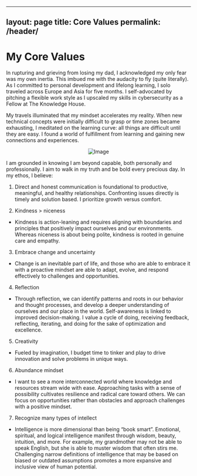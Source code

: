 
---
layout: page
title: Core Values
permalink: /header/
---

<h1 align="left">My Core Values</h1> 

 


In rupturing and grieving from losing my dad, I acknowledged my only fear was my own inertia. This imbued me with the audacity to fly (quite literally). As I committed to personal development and lifelong learning, I solo traveled across Europe and Asia for five months. I self-advocated by pitching a flexible work style as I upscaled my skills in cybersecurity as a Fellow at The Knowledge House. 

My travels illuminated that my mindset accelerates my reality. When new technical concepts were initially difficult to grasp or time zones became exhausting, I meditated on the learning curve: all things are difficult until they are easy. I found a world of fulfillment from learning and gaining new connections and experiences. 

<p align="center">
  <img src="https://github.com/nancyuddin/nancyuddin/assets/119987538/0d43cffb-90ba-4105-b665-ea6a3c2e52a3" alt="Image">
</p>


I am grounded in knowing I am beyond capable, both personally and professionally. I aim to walk in my truth and be bold every precious day. In my ethos, I believe:


1. Direct and honest communication is foundational to productive, meaningful, and healthy relationships. Confronting issues directly is timely and solution based. I prioritize growth versus comfort. 

2. Kindness > niceness 
- Kindness is action-leaning and requires aligning with boundaries and principles that positively impact ourselves and our environments. Whereas niceness is about being polite, kindness is rooted in genuine care and empathy.
3. Embrace change and uncertainty 
- Change is an inevitable part of life, and those who are able to embrace it with a proactive mindset are able to adapt, evolve, and respond effectively to challenges and opportunities.
4. Reflection 
 - Through reflection, we can identify patterns and roots in our behavior and thought processes, and develop a deeper understanding of ourselves and our place in the world. Self-awareness is linked to improved decision-making. I value a cycle of doing, receiving feedback, reflecting, iterating, and doing for the sake of optimization and excellence. 
5. Creativity
 - Fueled by imagination, I budget time to tinker and play to drive innovation and solve problems in unique ways.
6. Abundance mindset
- I want to see a more interconnected world where knowledge and resources stream wide with ease. Approaching tasks with a sense of possibility cultivates resilience and radical care toward others. We can focus on opportunities rather than obstacles and approach challenges with a positive mindset. 
7. Recognize many types of intellect 
- Intelligence is more dimensional than being “book smart”. Emotional, spiritual, and logical intelligence manifest through wisdom, beauty, intuition, and more. For example, my grandmother may not be able to speak English, but she is able to muster wisdom that often stirs me. Challenging narrow definitions of intelligence that may be based on biased or outdated assumptions promotes a more expansive and inclusive view of human potential. 







